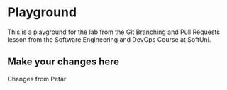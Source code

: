 # Playground
This is a playground for the lab from the Git Branching and Pull Requests lesson from the Software Engineering and DevOps Course at SoftUni.

## Make your changes here
Changes from Petar